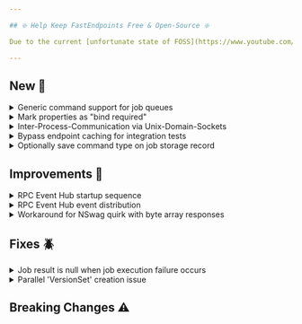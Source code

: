 ```yaml
---

## ❇️ Help Keep FastEndpoints Free & Open-Source ❇️

Due to the current [unfortunate state of FOSS](https://www.youtube.com/watch?v=H96Va36xbvo), please consider [becoming a sponsor](https://opencollective.com/fast-endpoints) and help us beat the odds to keep the project alive and free for everyone.

---
```


<!-- <details><summary>title text</summary></details> -->

## New 🎉

<details><summary>Generic command support for job queues</summary>

Closed generic commands can now be registered like so:

```cs
app.Services.RegisterGenericCommand<QueueCommand<OrderCreatedEvent>, QueueCommandHandler<OrderCreatedEvent>>();
```

and then be queued as jobs like so:

```cs
await new QueueEventCommand<OrderCreatedEvent>()
{ 
  ...
}.QueueJobAsync();
```

Note: Open generic commands are not supported for job queueing.

</details>

<details><summary>Mark properties as "bind required"</summary>

You can now make the request binder automatically add a validation failure when binding from route params, query params, and form fields by decorating the dto properties if the binding source doesn't provide a value:

```cs
sealed class MyRequest
{
    [QueryParam(IsRequired = true)]
    public bool Correct { get; set; }

    [RouteParam(IsRequired = true)]
    public int Count { get; set; }

    [FormField(IsRequired = true)]
    public Guid Id { get; set; }
}
```

</details>

<details><summary>Inter-Process-Communication via Unix-Domain-Sockets</summary>

The [FastEndpoints.Messaging.Remote](https://fast-endpoints.com/docs/remote-procedure-calls) library can now do inter-process-communication via unix sockets when everything is running on the same machine easily by doing the following:

```cs
//server setup
bld.WebHost.ConfigureKestrel(k => k.ListenInterProcess("ORDERS_MICRO_SERVICE"));

//client setup
app.MapRemote("ORDERS_MICRO_SERVICE", c => c.Register<CreateOrderCommand>());
```

When a service is lifted out to a remote machine, all that needs to be done is to update the connection settings like so:

```cs
//server
bld.WebHost.ConfigureKestrel(k => k.ListenAnyIP(80, o => o.Protocols = HttpProtocols.Http2);

//client
app.MapRemote("http://orders.my-app.com", c => c.Register<CreateOrderCommand>());
```

</details>

<details><summary>Bypass endpoint caching for integration tests</summary>

You can now easily test endpoints that have caching enabled, by using a client configured to automatically bypass caching like so:

```cs
var antiCacheClient = App.CreateClient(new() { BypassCaching = true });
```

</details>

<details><summary>Optionally save command type on job storage record</summary>

A new optional/addon interface `IHasCommandType` has been introduced if you need to persist the full type name of the command that is associated with the job storage record. Simply implement the new interface on your job storage record and the system will automatically populate the property value before being persisted.

</details>

## Improvements 🚀

<details><summary>RPC Event Hub startup sequence</summary>

The rpc event hub was using a thread sleep pattern during startup to restore subscriber IDs via the storage provider, resulting in a sequential initialization.
It has been refactored to use an IHostedService together with retry logic for a proper async and parallel initialization, resulting in decreased startup time.

</details>

<details><summary>RPC Event Hub event distribution</summary>

Previously if a hub was not registered before events were broadcasted, or if event serialization fails due to user error, those exceptions would have been swallowed in some cases.
The internals of the hub has been refactored to surface those exceptions when appropriate.

</details>

<details><summary>Workaround for NSwag quirk with byte array responses</summary>

NSwag has a quirk that it will render an incorrect schema if the user does something like the following:

```cs
b => b.Produces<byte[]>(200, "image/png");
```

In order to get the correct schema generated, we've had to do the following:

```cs
b => b.Produces<IFormFile>(200, "image/png");
```

You now have the ability to do either of the above, and it will generate the correct schema.

</details>

## Fixes 🪲

<details><summary>Job result is null when job execution failure occurs</summary>

The result property of job records that was passed into the `OnHandlerExecutionFailureAsync()` method of the storage provider was `null` due to an oversight, which has been corrected.

</details>

<details><summary>Parallel 'VersionSet' creation issue</summary>

If `VersionSet`s are created by multiple SUTs at the same time when doing integration testing, a non-concurrent dictionary modification exception was being thrown.
The internal dictionary used to keep track of the version sets has been changed to a concurrent dictionary which solves the issue.

</details>

## Breaking Changes ⚠️
